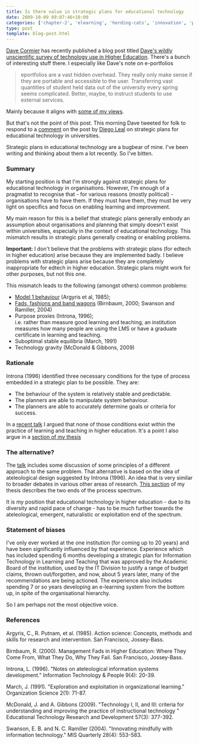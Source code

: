```yaml
---
title: Is there value in strategic plans for educational technology
date: 2009-10-09 09:07:46+10:00
categories: ['chapter-2', 'elearning', 'herding-cats', 'innovation', 'phd', 'psframework', 'thesis']
type: post
template: blog-post.html
---
```

[Dave Cormier](http://www.davecormier.com) has recently published a blog post titled [Dave's wildly unscientific survey of technology use in Higher Education](http://davecormier.com/edblog/2009/10/07/daves-wildly-unscientific-survey-of-technology-use-in-higher-education/). There's a bunch of interesting stuff there. I especially like Dave's note on e-portfolios

> eportfolios are a vast hidden overhead. They really only make sense if they are portable and accessible to the user. Transferring vast quantities of student held data out of the university every spring seems complicated. Better, maybe, to instruct students to use external services.

Mainly because it aligns with [some of my views](/blog2/2009/01/21/why-am-i-a-eportfolio-skeptic/).

But that's not the point of this post. This morning Dave tweeted for folk to respond to a [comment](http://davecormier.com/edblog/2009/10/07/daves-wildly-unscientific-survey-of-technology-use-in-higher-education/#comment-195387) on the post by [Diego Leal](http://www.diegoleal.org/) on strategic plans for educational technology in universities.

Strategic plans in educational technology are a bugbear of mine. I've been writing and thinking about them a lot recently. So I've bitten.

### Summary

My starting position is that I'm strongly against strategic plans for educational technology in organisations. However, I'm enough of a pragmatist to recognise that - for various reasons (mostly political) - organisations have to have them. If they must have them, they must be very light on specifics and focus on enabling learning and improvement.

My main reason for this is a belief that strategic plans generally embody an assumption about organisations and planning that simply doesn't exist within universities, especially in the context of educational technology. This mismatch results in strategic plans generally creating or enabling problems.

**Important:** I don't believe that the problems with strategic plans (for edtech in higher education) arise because they are implemented badly. I believe problems with strategic plans arise because they are completely inappropriate for edtech in higher education. Strategic plans might work for other purposes, but not this one.

This mismatch leads to the following (amongst others) common problems:

- [Model 1 behaviour](http://www.infed.org/thinkers/argyris.htm#_Model_I_and) (Argyris et al, 1985);
- [Fads, fashions and band wagons](/blog2/2009/01/21/open-source-learning-management-systems-the-latest-fad-in-e-learning/) (Birnbaum, 2000; Swanson and Ramiller, 2004)
- Purpose proxies (Introna, 1996);  
    i.e. rather than measure good learning and teaching, an institution measures how many people are using the LMS or have a graduate certificate in learning and teaching.
- Suboptimal stable equilibria (March, 1991)
- Technology gravity (McDonald & Gibbons, 2009)

### Rationale

Introna (1996) identified three necessary conditions for the type of process embedded in a strategic plan to be possible. They are:

- The behaviour of the system is relatively stable and predictable.
- The planners are able to manipulate system behaviour.
- The planners are able to accurately determine goals or criteria for success.

In a [recent talk](/blog2/2009/09/14/herding-cats-losing-weight-and-how-to-improve-learning-and-teaching-2/) I argued that none of those conditions exist within the practice of learning and teaching in higher education. It's a point I also argue in a [section of my thesis](/blog2/2009/06/17/institutional-e-learning-strategies/)

### The alternative?

The [talk](/blog2/2009/09/14/herding-cats-losing-weight-and-how-to-improve-learning-and-teaching-2/) includes some discussion of some principles of a different approach to the same problem. That alternative is based on the idea of ateleological design suggested by Introna (1996). An idea that is very similar to broader debates in various other areas of research. [This section](/blog2/2009/05/25/teleological-and-ateleological-processes/) of my thesis describes the two ends of the process spectrum.

It is my position that educational technology in higher education - due to its diversity and rapid pace of change - has to be much further towards the ateleological, emergent, naturalistic or exploitation end of the spectrum.

### Statement of biases

I've only ever worked at the one institution (for coming up to 20 years) and have been significantly influenced by that experience. Experience which has included spending 6 months developing a strategic plan for Information Technology in Learning and Teaching that was approved by the Academic Board of the institution, used by the IT Division to justify a range of budget claims, thrown out/forgotten, and now, about 5 years later, many of the recommendations are being actioned. The experience also includes spending 7 or so years developing an e-learning system from the bottom up, in spite of the organisational hierarchy.

So I am perhaps not the most objective voice.

### References

Argyris, C., R. Putnam, et al. (1985). Action science: Concepts, methods and skills for research and intervention. San Francisco, Jossey-Bass.

Birnbaum, R. (2000). Management Fads in Higher Education: Where They Come From, What They Do, Why They Fail. San Francisco, Jossey-Bass.

Introna, L. (1996). "Notes on ateleological information systems development." Information Technology & People 9(4): 20-39.

March, J. (1991). "Exploration and exploitation in organizational learning." Organization Science 2(1): 71-87.

McDonald, J. and A. Gibbons (2009). "Technology I, II, and III: criteria for understanding and improving the practice of instructional technology " Educational Technology Research and Development 57(3): 377-392.

Swanson, E. B. and N. C. Ramiller (2004). "Innovating mindfully with information technology." MIS Quarterly 28(4): 553-583.